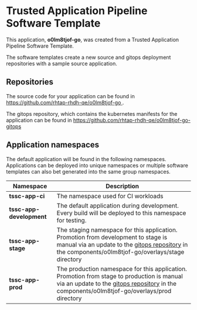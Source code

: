 # Trusted Application Pipeline Software Template

This application, **o0lm8tjof-go**, was created from a Trusted Application Pipeline Software Template.

The software templates create a new source and gitops deployment repositories with a sample source application. 

## Repositories

The source code for your application can be found in [https://github.com/rhtap-rhdh-qe/o0lm8tjof-go ](https://github.com/rhtap-rhdh-qe/o0lm8tjof-go ).
 
The gitops repository, which contains the kubernetes manifests for the application can be found in 
[https://github.com/rhtap-rhdh-qe/o0lm8tjof-go-gitops ](https://github.com/rhtap-rhdh-qe/o0lm8tjof-go-gitops ) 

## Application namespaces 

The default application will be found in the following namespaces. Applications can be deployed into unique namespaces or multiple software templates can also bet generated into the same group namespaces.  

|  Namespace   |  Description   |  
| -------- | -------- |
| **tssc-app-ci** | The namespace used for CI workloads |
| **tssc-app-development** | The default application during development. Every build will be deployed to this namespace for testing. |
| **tssc-app-stage** | The staging namespace for this application. Promotion from development to stage is manual via an update to the [gitops repository](https://github.com/rhtap-rhdh-qe/o0lm8tjof-go-gitops ) in the components/o0lm8tjof-go/overlays/stage directory |
| **tssc-app-prod** | The production namespace for this application. Promotion from stage to production is manual via an update to the [gitops repository](https://github.com/rhtap-rhdh-qe/o0lm8tjof-go-gitops ) in the components/o0lm8tjof-go/overlays/prod directory |